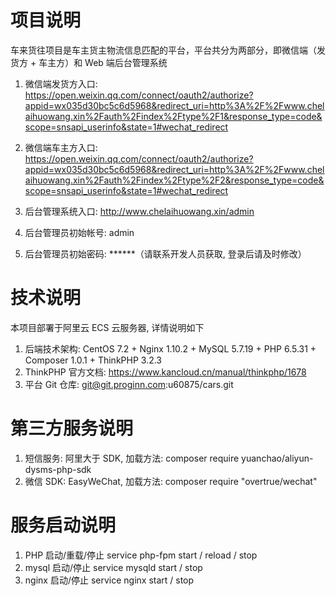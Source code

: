 # 项目说明

车来货往项目是车主货主物流信息匹配的平台，平台共分为两部分，即微信端（发货方 + 车主方）和 Web 端后台管理系统

1. 微信端发货方入口: https://open.weixin.qq.com/connect/oauth2/authorize?appid=wx035d30bc5c6d5968&redirect_uri=http%3A%2F%2Fwww.chelaihuowang.xin%2Fauth%2Findex%2Ftype%2F1&response_type=code&scope=snsapi_userinfo&state=1#wechat_redirect
2. 微信端车主方入口: https://open.weixin.qq.com/connect/oauth2/authorize?appid=wx035d30bc5c6d5968&redirect_uri=http%3A%2F%2Fwww.chelaihuowang.xin%2Fauth%2Findex%2Ftype%2F2&response_type=code&scope=snsapi_userinfo&state=1#wechat_redirect

3. 后台管理系统入口: http://www.chelaihuowang.xin/admin
4. 后台管理员初始帐号: admin
5. 后台管理员初始密码: ******（请联系开发人员获取, 登录后请及时修改）

# 技术说明

本项目部署于阿里云 ECS 云服务器, 详情说明如下

1. 后端技术架构: CentOS 7.2 + Nginx 1.10.2 + MySQL 5.7.19 + PHP 6.5.31 + Composer 1.0.1 + ThinkPHP 3.2.3 
2. ThinkPHP 官方文档: https://www.kancloud.cn/manual/thinkphp/1678
3. 平台 Git 仓库: git@git.proginn.com:u60875/cars.git

# 第三方服务说明

1. 短信服务: 阿里大于 SDK, 加载方法: composer require yuanchao/aliyun-dysms-php-sdk
2. 微信 SDK: EasyWeChat, 加载方法: composer require "overtrue/wechat"

# 服务启动说明

1. PHP 启动/重载/停止 service php-fpm start / reload / stop
2. mysql 启动/停止 service mysqld start / stop
3. nginx 启动/停止 service nginx start / stop


